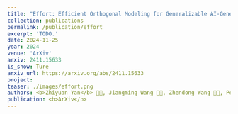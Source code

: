 ```yaml
---
title: "Effort: Efficient Orthogonal Modeling for Generalizable AI-Generated Image Detection"
collection: publications
permalink: /publication/effort
excerpt: 'TODO.'
date: 2024-11-25
year: 2024
venue: 'ArXiv'
arxiv: 2411.15633
is_show: Ture
arxiv_url: https://arxiv.org/abs/2411.15633
project: 
teaser: ./images/effort.png
authors: <b>Zhiyuan Yan</b> 🧑‍💻, Jiangming Wang 🧑‍💻, Zhendong Wang 🧑‍💻, Peng Jin, Ke-Yue Zhang, Shen Chen, Taiping Yao, Shouhong Ding 📮, Baoyuan Wu, Li Yuan 📮
publication: <b>ArXiv</b>
---
```


<!-- [Download paper here](https://arxiv.org/pdf/2406.13495.pdf) -->
